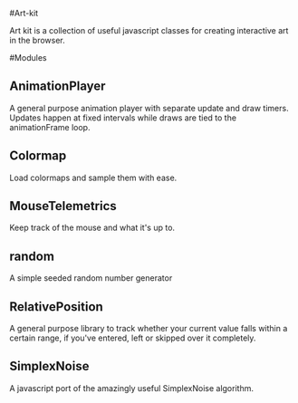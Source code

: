 #Art-kit

Art kit is a collection of useful javascript classes for creating interactive art in the browser.

#Modules

## AnimationPlayer

A general purpose animation player with separate update and draw timers. Updates happen at fixed intervals while draws are tied to the animationFrame loop.

## Colormap

Load colormaps and sample them with ease.

## MouseTelemetrics

Keep track of the mouse and what it's up to.

## random

A simple seeded random number generator

## RelativePosition

A general purpose library to track whether your current value falls within a certain range, if you've entered, left or skipped over it completely.

## SimplexNoise

A javascript port of the amazingly useful SimplexNoise algorithm.
